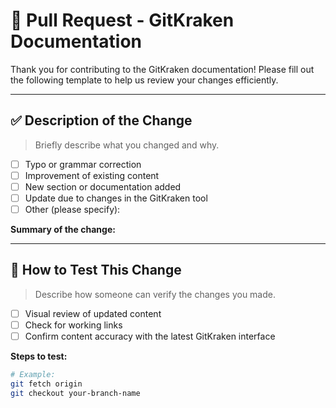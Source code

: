 # 📄 Pull Request - GitKraken Documentation

Thank you for contributing to the GitKraken documentation! Please fill out the following template to help us review your changes efficiently.

---

## ✅ Description of the Change

> Briefly describe what you changed and why.

- [ ] Typo or grammar correction  
- [ ] Improvement of existing content  
- [ ] New section or documentation added  
- [ ] Update due to changes in the GitKraken tool  
- [ ] Other (please specify):

**Summary of the change:**

<!-- Example: Fixed typos in the "Cloning Repositories" section and updated screenshots to match the current GitKraken UI. -->

---

## 🧪 How to Test This Change

> Describe how someone can verify the changes you made.

- [ ] Visual review of updated content  
- [ ] Check for working links  
- [ ] Confirm content accuracy with the latest GitKraken interface

**Steps to test:**

```bash
# Example:
git fetch origin
git checkout your-branch-name

